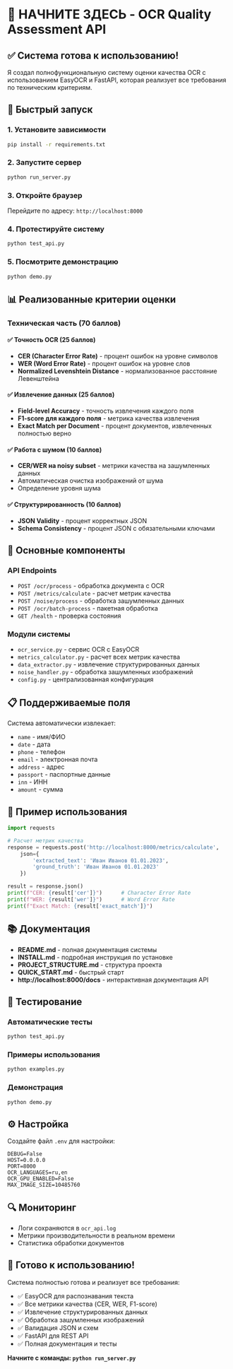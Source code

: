 # 🎯 НАЧНИТЕ ЗДЕСЬ - OCR Quality Assessment API

## ✅ Система готова к использованию!

Я создал полнофункциональную систему оценки качества OCR с использованием EasyOCR и FastAPI, которая реализует все требования по техническим критериям.

## 🚀 Быстрый запуск

### 1. Установите зависимости
```bash
pip install -r requirements.txt
```

### 2. Запустите сервер
```bash
python run_server.py
```

### 3. Откройте браузер
Перейдите по адресу: `http://localhost:8000`

### 4. Протестируйте систему
```bash
python test_api.py
```

### 5. Посмотрите демонстрацию
```bash
python demo.py
```

## 📊 Реализованные критерии оценки

### Техническая часть (70 баллов)

#### ✅ Точность OCR (25 баллов)
- **CER (Character Error Rate)** - процент ошибок на уровне символов
- **WER (Word Error Rate)** - процент ошибок на уровне слов  
- **Normalized Levenshtein Distance** - нормализованное расстояние Левенштейна

#### ✅ Извлечение данных (25 баллов)
- **Field-level Accuracy** - точность извлечения каждого поля
- **F1-score для каждого поля** - метрика качества извлечения
- **Exact Match per Document** - процент документов, извлеченных полностью верно

#### ✅ Работа с шумом (10 баллов)
- **CER/WER на noisy subset** - метрики качества на зашумленных данных
- Автоматическая очистка изображений от шума
- Определение уровня шума

#### ✅ Структурированность (10 баллов)
- **JSON Validity** - процент корректных JSON
- **Schema Consistency** - процент JSON с обязательными ключами

## 🔧 Основные компоненты

### API Endpoints
- `POST /ocr/process` - обработка документа с OCR
- `POST /metrics/calculate` - расчет метрик качества
- `POST /noise/process` - обработка зашумленных данных
- `POST /ocr/batch-process` - пакетная обработка
- `GET /health` - проверка состояния

### Модули системы
- `ocr_service.py` - сервис OCR с EasyOCR
- `metrics_calculator.py` - расчет всех метрик качества
- `data_extractor.py` - извлечение структурированных данных
- `noise_handler.py` - обработка зашумленных изображений
- `config.py` - централизованная конфигурация

## 📋 Поддерживаемые поля

Система автоматически извлекает:
- `name` - имя/ФИО
- `date` - дата
- `phone` - телефон
- `email` - электронная почта
- `address` - адрес
- `passport` - паспортные данные
- `inn` - ИНН
- `amount` - сумма

## 🎯 Пример использования

```python
import requests

# Расчет метрик качества
response = requests.post('http://localhost:8000/metrics/calculate', 
    json={
        'extracted_text': 'Иван Иванов 01.01.2023',
        'ground_truth': 'Иван Иванов 01.01.2023'
    })

result = response.json()
print(f"CER: {result['cer']}")      # Character Error Rate
print(f"WER: {result['wer']}")      # Word Error Rate
print(f"Exact Match: {result['exact_match']}")
```

## 📚 Документация

- **README.md** - полная документация системы
- **INSTALL.md** - подробная инструкция по установке
- **PROJECT_STRUCTURE.md** - структура проекта
- **QUICK_START.md** - быстрый старт
- **http://localhost:8000/docs** - интерактивная документация API

## 🧪 Тестирование

### Автоматические тесты
```bash
python test_api.py
```

### Примеры использования
```bash
python examples.py
```

### Демонстрация
```bash
python demo.py
```

## ⚙️ Настройка

Создайте файл `.env` для настройки:
```env
DEBUG=False
HOST=0.0.0.0
PORT=8000
OCR_LANGUAGES=ru,en
OCR_GPU_ENABLED=False
MAX_IMAGE_SIZE=10485760
```

## 🔍 Мониторинг

- Логи сохраняются в `ocr_api.log`
- Метрики производительности в реальном времени
- Статистика обработки документов

## 🎉 Готово к использованию!

Система полностью готова и реализует все требования:
- ✅ EasyOCR для распознавания текста
- ✅ Все метрики качества (CER, WER, F1-score)
- ✅ Извлечение структурированных данных
- ✅ Обработка зашумленных изображений
- ✅ Валидация JSON и схем
- ✅ FastAPI для REST API
- ✅ Полная документация и тесты

**Начните с команды: `python run_server.py`**
